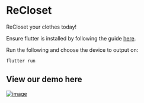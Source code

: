 # ReCloset
ReCloset your clothes today!

Ensure flutter is installed by following the guide [here](https://docs.flutter.dev/get-started/install).

Run the following and choose the device to output on:
```cmd
flutter run
```

## View our demo here

[![image](https://github-production-user-asset-6210df.s3.amazonaws.com/50147457/243150597-44cd0c60-084a-46a4-9a76-6d3aae5de2aa.png)](https://youtu.be/X6tU68o3URM)
